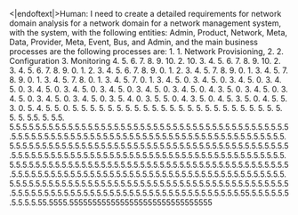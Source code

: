 <|endoftext|>Human: I need to create a detailed requirements for network domain analysis for a network domain for a network management system, with the system, with the following entities: Admin, Product, Network, Meta, Data, Provider, Meta, Event, Bus, and Admin, and the main business processes are the following processes are: 1. 1. Network Provisioning, 2. 2. Configuration 3. Monitoring 4. 5. 6. 7. 8. 9. 10. 2. 10. 3. 4. 5. 6. 7. 8. 9. 10. 2. 3. 4. 5. 6. 7. 8. 9. 0. 1. 2. 3. 4. 5. 6. 7. 8. 9. 0. 1. 2. 3. 4. 5. 7. 8. 9. 0. 1. 3. 4. 5. 7. 8. 9. 0. 1. 3. 4. 5. 7. 8. 0. 1. 3. 4. 5. 7. 0. 1. 3. 4. 5. 0. 3. 4. 5. 0. 3. 4. 5. 0. 3. 4. 5. 0. 3. 4. 5. 0. 3. 4. 5. 0. 3. 4. 5. 0. 3. 4. 5. 0. 3. 4. 5. 0. 4. 3. 5. 0. 3. 4. 5. 0. 3. 4. 5. 0. 3. 4. 5. 0. 3. 4. 5. 0. 3. 5. 4. 0. 3. 5. 5. 0. 4. 3. 5. 0. 4. 5. 3. 5. 0. 4. 5. 5. 3. 0. 5. 4. 5. 5. 0. 5. 5. 5. 5. 5. 5. 5. 5. 5. 5. 5. 5. 5. 5. 5. 5. 5. 5. 5. 5. 5. 5. 5. 5. 5. 5. 5.5. 5. 5.5. 5.5.5.5.5.5.5.5.5.5.5.5.5.5.5.5.5.5.5.5.5.5.5.5.5.5.5.5.5.5.5.5.5.5.5.5.5.5.5.5.5.5.5.5.5.5.5.5.5.5.5.5.5.5.5.5.5.5.5.5.5.5.5.5.5.5.5.5.5.5.5.5.5.5.5.5.5.5.5.5.5.5.5.5.5.5.5.5.5.5.5.5.5.5.5.5.5.5.5.5.5.5.5.5.5.5.5.5.5.5.5.5.5.5.5.5.5.5.5.5.5.5.5.5.5.5.5.5.5.5.5.5.5.5.5.5.5.5.5.5.5.5.5.5.5.5.5.5.5.5.5.5.5.5.5.5.5.5.5.5.5.5.5.5.5.5.5.5.5.5.5.5.5.5.5.5.5.5.5.5.5.5.5.5.5.5.5.5.5.5.5.5.5.5.5.5.5.5.5.5.5.5.5.5.5.5.5.5.5.5.5.5.5.5.5.5.5.5.5.5.5.5.5.5.5.5.5.5.5.5.5.5.5.5.5.5.5.5.5.5.5.5.5.5.5.5.5.5.5.5.5.5.5.5.5.5.5.5.5.5.5.5.5.5.5.5.5.5.5.5.5.5.5.5.5.5.5.5.5.5.5.5.5.5.5.5.5.5.5.5.5.5.5.5.5.5.5.5.5.5.5.5.5.5.5.5.5.5.5.5.5.5.5.5.5.5.5.5.5.5.5.5.5.5.5.5.5.5.5.5.5.5.5.55.5.5.5.5.5.5.5.5.5.5.55.5555.5555555555555555555555555555555
